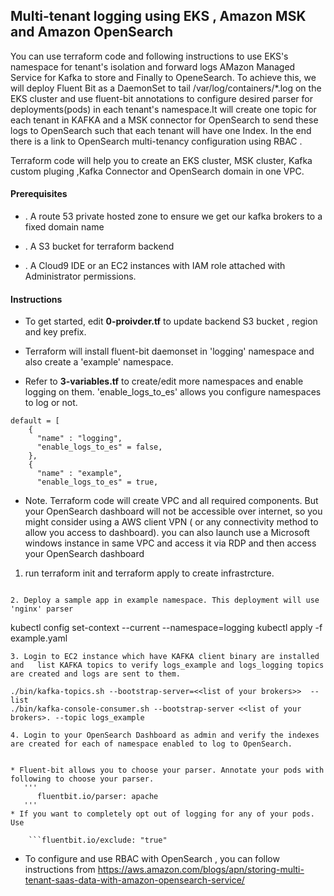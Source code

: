 ## Multi-tenant logging using EKS , Amazon MSK and  Amazon OpenSearch

You can use terraform code and following instructions to use EKS's namespace for tenant's isolation and forward logs AMazon Managed Service for Kafka to store and Finally to OpeneSearch. To achieve this, we will deploy Fluent Bit as a DaemonSet to tail /var/log/containers/*.log on the EKS cluster and use fluent-bit annotations to configure desired parser for deployments(pods) in each tenant's namespace.It will create one topic for each tenant in KAFKA and a MSK connector for OpenSearch to send these logs to OpenSearch such that each tenant will have one Index. In the end there is a link to OpenSearch multi-tenancy configuration using RBAC .

Terraform code will help you to create an EKS cluster, MSK cluster, Kafka custom pluging ,Kafka Connector  and OpenSearch domain in one VPC.

#### Prerequisites

* . A route 53 private hosted zone to ensure we get our kafka brokers to a fixed domain name

* . A S3 bucket for terraform backend

* . A Cloud9 IDE or an EC2 instances with IAM role attached with Administrator permissions.

#### Instructions

* To get started, edit **0-proivder.tf** to update backend S3 bucket , region and key prefix.

* Terraform will install fluent-bit daemonset in 'logging' namespace and also create a 'example' namespace.

* Refer to **3-variables.tf** to create/edit more namespaces and enable logging on them. 'enable_logs_to_es' allows you configure namespaces to log or not.
```
default = [
    {
      "name" : "logging",
      "enable_logs_to_es" = false,
    },
    {
      "name" : "example",
      "enable_logs_to_es" = true,
```
* Note. Terraform code will create VPC and all required components. But your OpenSearch dashboard will not be accessible over internet, so you might consider using a AWS client VPN ( or any connectivity method to allow you access to dashboard). you can also launch use a Microsoft windows instance in same VPC and access it via RDP and then access your OpenSearch dashboard 

1. run terraform init  and terraform apply to create infrastrcture.
``` wait for terraform to complete. It can take approximatly 30-35 mins to provison MSK and Kafka connector to become "Running" 

2. Deploy a sample app in example namespace. This deployment will use 'nginx' parser
```
kubectl config set-context --current --namespace=logging
kubectl apply -f example.yaml
```
3. Login to EC2 instance which have KAFKA client binary are installed and   list KAFKA topics to verify logs_example and logs_logging topics are created and logs are sent to them.
 
./bin/kafka-topics.sh --bootstrap-server=<<list of your brokers>>  --list
./bin/kafka-console-consumer.sh --bootstrap-server <<list of your brokers>. --topic logs_example    

4. Login to your OpenSearch Dashboard as admin and verify the indexes are created for each of namespace enabled to log to OpenSearch. 


* Fluent-bit allows you to choose your parser. Annotate your pods with following to choose your parser.
   '''
      fluentbit.io/parser: apache
   '''
* If you want to completely opt out of logging for any of your pods. Use

	```fluentbit.io/exclude: "true"
```
* To configure and use RBAC with OpenSearch , you can follow instructions from https://aws.amazon.com/blogs/apn/storing-multi-tenant-saas-data-with-amazon-opensearch-service/

